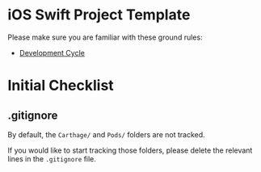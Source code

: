 # iOS Swift Project Template

Please make sure you are familiar with these ground rules:
- [Development Cycle](Documents/development-cycle.md)

# Initial Checklist

## .gitignore

By default, the `Carthage/` and `Pods/` folders are not tracked.

If you would like to start tracking those folders,
please delete the relevant lines in the `.gitignore` file.
